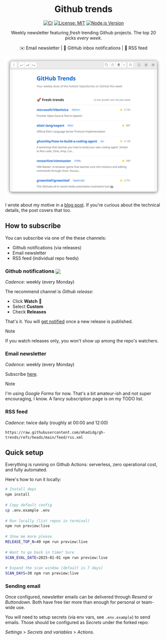 <div align="center">

# Github trends

[![CI](https://github.com/mhadidg/gh-trends/workflows/CI/badge.svg)](https://github.com/mhadidg/gh-trends/actions)
[![License: MIT](https://img.shields.io/badge/License-MIT-yellow.svg)](https://opensource.org/licenses/MIT)
[![Node.js Version](https://img.shields.io/badge/node-%3E%3D20.0.0-brightgreen)](https://nodejs.org/)

Weekly newsletter featuring *fresh* trending Github projects. The top 20 picks *every week*.

✉️ Email newsletter | 🔔 GitHub inbox notifications | 📶 RSS feed

</div>

![Email newsletter example](.github/assets/email-newsletter.png)

I wrote about my motive in a [blog post](https://hadid.dev/posts/github-trends/). If you're curious
about the technical details, the post covers that too.

## How to subscribe

You can subscribe via one of the these channels:

- Github notifications (via releases)
- Email newsletter
- RSS feed (individual repo feeds)

### Github notifications <img src="https://img.shields.io/badge/-Recommended-brightgreen" valign="middle">

*Cadence*: weekly (every Monday)

The recommend channel is *Github release*:

- Click **Watch** 👀
- Select **Custom**
- Check **Releases**

That's it. You will [get notified](https://github.com/notifications) once a new release is published.

> [!NOTE]
> If you watch releases only, you won't show up among the repo's watchers.

### Email newsletter

*Cadence*: weekly (every Monday)

Subscribe [here](https://forms.gle/dbPQMaD1jamqfMg29).

> [!NOTE]
> I'm using *Google Forms* for now. That's a bit amateur-ish and not super encouraging, I know. A fancy
> subscription page is on my TODO list.

### RSS feed

*Cadence*: twice daily (roughly at 00:00 and 12:00)

```
https://raw.githubusercontent.com/mhadidg/gh-trends/refs/heads/main/feed/rss.xml
```

## Quick setup

Everything is running on Github Actions: serverless, zero operational cost, and fully automated.

Here's how to run it locally:

```bash
# Install deps
npm install

# Copy default config
cp .env.example .env

# Run locally (list repos in terminal)
npm run preview:live

# Show me more please
RELEASE_TOP_N=40 npm run preview:live

# Want to go back in time? Sure
SCAN_EVAL_DATE=2025-01-01 npm run preview:live

# Expand the scan window (default is 7 days)
SCAN_DAYS=30 npm run preview:live

```

### Sending email

Once configured, newsletter emails can be delivered through *Resend* or *Buttondown*. Both have free tier more than
enough for personal or team-wide use.

You will need to setup secrets (via env vars, see `.env.example`) to send emails. Those should be configured as
*Secrets* under the forked repo: 

*Settings* > *Secrets and variables* > *Actions*.
